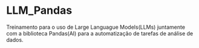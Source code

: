 # LLM_Pandas
Treinamento para o uso de Large Languague Models(LLMs) juntamente com a biblioteca Pandas(AI) para a automatização de tarefas de análise de dados.

